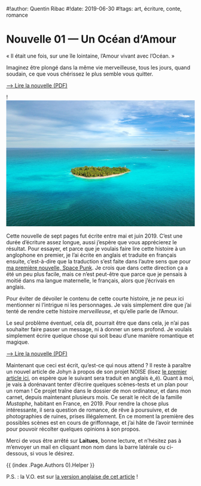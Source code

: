#!author: Quentin Ribac
#!date: 2019-06-30
#!tags: art, écriture, conte, romance

# Nouvelle 01 — Un Océan d’Amour
« Il était une fois, sur une île lointaine, l’Amour vivant avec l’Océan. »

Imaginez être plongé dans la même vie merveilleuse, tous les jours, quand soudain, ce que vous chérissez le plus semble vous quitter.

[—> Lire la nouvelle (PDF)](/media/files/nvl01_un_ocean_damour_20190620.fr.pdf)

!![La plus belle île du monde](/media/img/2019/06/island.jpg)

Cette nouvelle de sept pages fut écrite entre mai et juin 2019. C’est une durée d’écriture assez longue, aussi j’espère que vous apprécierez le résultat. Pour essayer, et parce que je voulais faire lire cette histoire à un anglophone en premier, je l’ai écrite en anglais et traduite en français ensuite, c’est-à-dire que la traduction s’est faite dans l’autre sens que pour [ma première nouvelle, Space Punk](/blog/2019/04/23/nvl00-space-punk.html). Je crois que dans cette direction ça a été un peu plus facile, mais ce n’est peut-être que parce que je pensais à moitié dans ma langue maternelle, le français, alors que j’écrivais en anglais.

Pour éviter de dévoiler le contenu de cette courte histoire, je ne peux ici mentionner ni l’intrigue ni les personnages. Je vais simplement dire que j’ai tenté de rendre cette histoire *merveilleuse*, et qu’elle parle de l’Amour.

Le seul problème éventuel, cela dit, pourrait être que dans cela, je n’ai pas souhaiter faire passer un message, ni à donner un sens profond. Je voulais simplement écrire quelque chose qui soit beau d’une manière romantique et magique.

[—> Lire la nouvelle (PDF)](/media/files/nvl01_un_ocean_damour_20190620.fr.pdf)

Maintenant que ceci est écrit, qu’est-ce qui nous attend ? Il reste à paraître un nouvel article de Johyn à propos de son projet NOISE (lisez [le premier article ici](/blog/2018/09/06/noise-partie-1-la-polyphonie.html), on espère que le suivant sera traduit en anglais è_é). Quant à moi, je vais à dorénavant tenter d’écrire quelques scènes-tests et un plan pour un roman ! Ce projet traîne dans le dossier de mon ordinateur, et dans mon carnet, depuis maintenant plusieurs mois. Ce serait le récit de la famille *Mustaphe*, habitant en France, en 2019. Pour rendre la chose plus intéressante, il sera question de romance, de rêve à poursuivre, et de photographies de ruines, prises illégalement. En ce moment la première des possibles scènes est en cours de griffonnage, et j’ai hâte de l’avoir terminée pour pouvoir récolter quelques opinions à son propos.

Merci de vous être arrêté sur **Laitues**, bonne lecture, et n’hésitez pas à m’envoyer un mail en cliquant mon nom dans la barre latérale ou ci-dessous, si vous le désirez.

{{ (index .Page.Authors 0).Helper }}

P.S. : la V.O. est sur [la version anglaise de cet article](/en/blog/2019/06/30/short01-an-ocean-of-love.html) !
